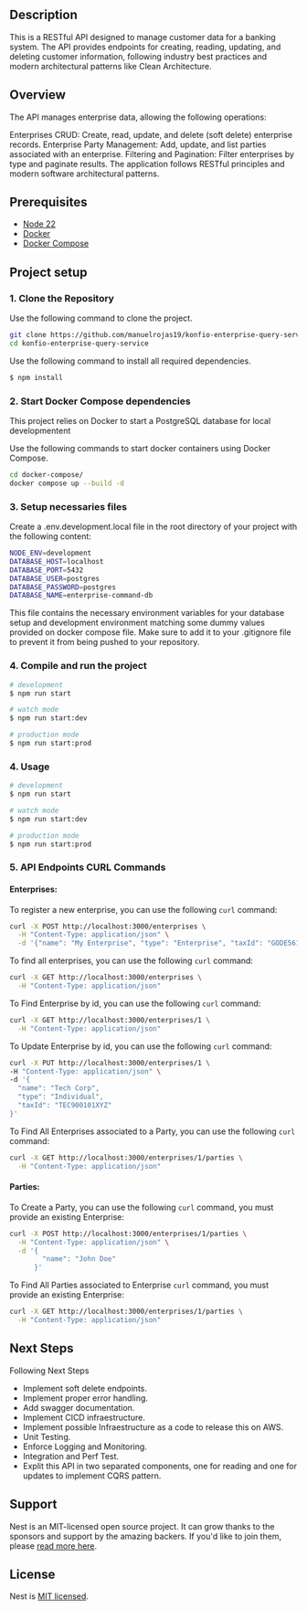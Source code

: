## Description

This is a RESTful API designed to manage customer data for a banking system. The API provides endpoints for creating, reading, updating, and deleting customer information, following industry best practices and modern architectural patterns like Clean Architecture.

## Overview

The API manages enterprise data, allowing the following operations:

Enterprises CRUD: Create, read, update, and delete (soft delete) enterprise records.
Enterprise Party Management: Add, update, and list parties associated with an enterprise.
Filtering and Pagination: Filter enterprises by type and paginate results.
The application follows RESTful principles and modern software architectural patterns.

## Prerequisites
- [Node 22](https://nodejs.org/es)
- [Docker](https://www.docker.com/get-started)
- [Docker Compose](https://docs.docker.com/compose/install/)

## Project setup

### 1. Clone the Repository

Use the following command to clone the project.

```bash
git clone https://github.com/manuelrojas19/konfio-enterprise-query-service
cd konfio-enterprise-query-service
```

Use the following command to install all required dependencies.

```bash
$ npm install
```

### 2. Start Docker Compose dependencies

This project relies on Docker to start a PostgreSQL database for local developmentent

Use the following commands to start docker containers using Docker Compose.

```bash
cd docker-compose/
docker compose up --build -d
```

### 3. Setup necessaries files

Create a .env.development.local file in the root directory of your project with the following content:

```bash
NODE_ENV=development
DATABASE_HOST=localhost
DATABASE_PORT=5432
DATABASE_USER=postgres
DATABASE_PASSWORD=postgres
DATABASE_NAME=enterprise-command-db
```

This file contains the necessary environment variables for your database setup and development environment matching some dummy values provided on docker compose file. Make sure to add it to your .gitignore file to prevent it from being pushed to your repository.

### 4. Compile and run the project

```bash
# development
$ npm run start

# watch mode
$ npm run start:dev

# production mode
$ npm run start:prod
```


### 4. Usage

```bash
# development
$ npm run start

# watch mode
$ npm run start:dev

# production mode
$ npm run start:prod
```

### 5. API Endpoints CURL Commands

#### Enterprises:

To register a new enterprise, you can use the following `curl` command:

```bash
curl -X POST http://localhost:3000/enterprises \
  -H "Content-Type: application/json" \
  -d '{"name": "My Enterprise", "type": "Enterprise", "taxId": "GODE561231GR8"}'
```

To find all enterprises, you can use the following `curl` command:

```bash
curl -X GET http://localhost:3000/enterprises \
  -H "Content-Type: application/json" 
```

To Find Enterprise by id, you can use the following `curl` command:

```bash
curl -X GET http://localhost:3000/enterprises/1 \
  -H "Content-Type: application/json" 
```

To Update Enterprise by id, you can use the following `curl` command:

```bash
curl -X PUT http://localhost:3000/enterprises/1 \
-H "Content-Type: application/json" \
-d '{
  "name": "Tech Corp",
  "type": "Individual",
  "taxId": "TEC900101XYZ"
}'
```

To Find All Enterprises associated to a Party, you can use the following `curl` command:

```bash
curl -X GET http://localhost:3000/enterprises/1/parties \
  -H "Content-Type: application/json"
```

#### Parties:


To Create a Party, you can use the following `curl` command, you must provide an existing Enterprise:

```bash
curl -X POST http://localhost:3000/enterprises/1/parties \
  -H "Content-Type: application/json" \
  -d '{
        "name": "John Doe"
      }'
```

To Find All Parties associated to Enterprise `curl` command, you must provide an existing Enterprise:


```bash
curl -X GET http://localhost:3000/enterprises/1/parties \
  -H "Content-Type: application/json" 
```

## Next Steps

Following Next Steps

- Implement soft delete endpoints.
- Implement proper error handling.
- Add swagger documentation.
- Implement CICD infraestructure.
- Implement possible Infraestructure as a code to release this on AWS.
- Unit Testing.
- Enforce Logging and Monitoring.
- Integration and Perf Test.
- Explit this API in two separated components, one for reading and one for updates to implement CQRS pattern.

## Support

Nest is an MIT-licensed open source project. It can grow thanks to the sponsors and support by the amazing backers. If you'd like to join them, please [read more here](https://docs.nestjs.com/support).

## License

Nest is [MIT licensed](https://github.com/nestjs/nest/blob/master/LICENSE).
